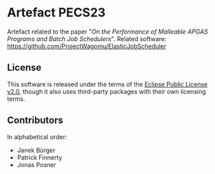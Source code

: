 # Artefact PECS23

Artefact related to the paper "_On the Performance of Malleable APGAS Programs and Batch Job Schedulers_". Related software: https://github.com/ProjectWagomu/ElasticJobScheduler

## License

This software is released under the terms of the [Eclipse Public License v2.0](LICENSE.txt), though it also uses third-party packages with their own licensing terms.

## Contributors

In alphabetical order:

- Janek Bürger
- Patrick Finnerty
- Jonas Posner
